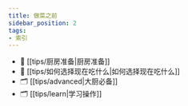 ```yaml
---
title: 做菜之前
sidebar_position: 2
tags:
- 索引
---
```

- 📄 [[tips/厨房准备|厨房准备]]
- 📄 [[tips/如何选择现在吃什么|如何选择现在吃什么]]
- 🗂️ [[tips/advanced|大厨必备]]
- 🗂️ [[tips/learn|学习操作]]